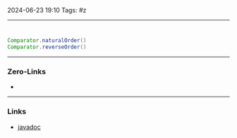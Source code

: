 2024-06-23 19:10
Tags: #z

___
#
```java
Comparator.naturalOrder()
Comparator.reverseOrder()
```
___
### Zero-Links
- 

___
### Links
- [javadoc](https://docs.oracle.com/javase/8/docs/api/java/util/Comparator.html)